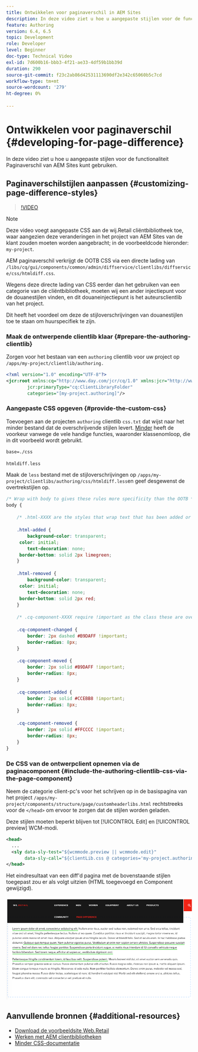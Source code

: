 ```yaml
---
title: Ontwikkelen voor paginaverschil in AEM Sites
description: In deze video ziet u hoe u aangepaste stijlen voor de functionaliteit Paginaverschil van AEM Sites kunt gebruiken.
feature: Authoring
version: 6.4, 6.5
topic: Development
role: Developer
level: Beginner
doc-type: Technical Video
exl-id: 7d600b16-bbb3-4f21-ae33-4df59b1bb39d
duration: 290
source-git-commit: f23c2ab86d42531113690df2e342c65060b5c7cd
workflow-type: tm+mt
source-wordcount: '279'
ht-degree: 0%

---
```


# Ontwikkelen voor paginaverschil {#developing-for-page-difference}

In deze video ziet u hoe u aangepaste stijlen voor de functionaliteit Paginaverschil van AEM Sites kunt gebruiken.

## Paginaverschilstijlen aanpassen {#customizing-page-difference-styles}

>[!VIDEO](https://video.tv.adobe.com/v/18871?quality=12&learn=on)

>[!NOTE]
>
>Deze video voegt aangepaste CSS aan de wij.Retail cliëntbibliotheek toe, waar aangezien deze veranderingen in het project van AEM Sites van de klant zouden moeten worden aangebracht; in de voorbeeldcode hieronder: `my-project`.

AEM paginaverschil verkrijgt de OOTB CSS via een directe lading van `/libs/cq/gui/components/common/admin/diffservice/clientlibs/diffservice/css/htmldiff.css`.

Wegens deze directe lading van CSS eerder dan het gebruiken van een categorie van de cliëntbibliotheek, moeten wij een ander injectiepunt voor de douanestijlen vinden, en dit douaneinjectiepunt is het auteursclientlib van het project.

Dit heeft het voordeel om deze de stijloverschrijvingen van douanestijlen toe te staan om huurspecifiek te zijn.

### Maak de ontwerpende clientlib klaar {#prepare-the-authoring-clientlib}

Zorgen voor het bestaan van een `authoring` clientlib voor uw project op `/apps/my-project/clientlib/authoring.`

```xml
<?xml version="1.0" encoding="UTF-8"?>
<jcr:root xmlns:cq="http://www.day.com/jcr/cq/1.0" xmlns:jcr="http://www.jcp.org/jcr/1.0"
        jcr:primaryType="cq:ClientLibraryFolder"
        categories="[my-project.authoring]"/>
```

### Aangepaste CSS opgeven {#provide-the-custom-css}

Toevoegen aan de projecten `authoring` clientlib `css.txt` dat wijst naar het minder bestand dat de overschrijvende stijlen levert. [Minder](https://lesscss.org/) heeft de voorkeur vanwege de vele handige functies, waaronder klassenomloop, die in dit voorbeeld wordt gebruikt.

```shell
base=./css

htmldiff.less
```

Maak de `less` bestand met de stijloverschrijvingen op `/apps/my-project/clientlibs/authoring/css/htmldiff.less`en geef desgewenst de overtrekstijlen op.

```css
/* Wrap with body to gives these rules more specificity than the OOTB */
body {

    /* .html-XXXX are the styles that wrap text that has been added or removed */

    .html-added {
        background-color: transparent;
     color: initial;
        text-decoration: none;
     border-bottom: solid 2px limegreen;
    }

    .html-removed {
        background-color: transparent;
     color: initial;
        text-decoration: none;
     border-bottom: solid 2px red;
    }

    /* .cq-component-XXXX require !important as the class these are overriding uses it. */

    .cq-component-changed {
        border: 2px dashed #B9DAFF !important;
        border-radius: 8px;
    }
    
    .cq-component-moved {
        border: 2px solid #B9DAFF !important;
        border-radius: 8px;
    }

    .cq-component-added {
        border: 2px solid #CCEBB8 !important;
        border-radius: 8px;
    }

    .cq-component-removed {
        border: 2px solid #FFCCCC !important;
        border-radius: 8px;
    }
}
```

### De CSS van de ontwerpclient opnemen via de paginacomponent {#include-the-authoring-clientlib-css-via-the-page-component}

Neem de categorie client-pc&#39;s voor het schrijven op in de basispagina van het project `/apps/my-project/components/structure/page/customheaderlibs.html` rechtstreeks voor de `</head>` om ervoor te zorgen dat de stijlen worden geladen.

Deze stijlen moeten beperkt blijven tot [!UICONTROL Edit] en [!UICONTROL preview] WCM-modi.

```xml
<head>
  ...
  <sly data-sly-test="${wcmmode.preview || wcmmode.edit}" 
       data-sly-call="${clientLib.css @ categories='my-project.authoring'}"/>
</head>
```

Het eindresultaat van een diff&#39;d pagina met de bovenstaande stijlen toegepast zou er als volgt uitzien (HTML toegevoegd en Component gewijzigd).

![Paginaverschil](assets/page-diff.png)

## Aanvullende bronnen {#additional-resources}

* [Download de voorbeeldsite Web.Retail](https://github.com/Adobe-Marketing-Cloud/aem-sample-we-retail/releases)
* [Werken met AEM clientbibliotheken](https://helpx.adobe.com/experience-manager/6-5/sites/developing/using/clientlibs.html)
* [Minder CSS-documentatie](https://lesscss.org/)
